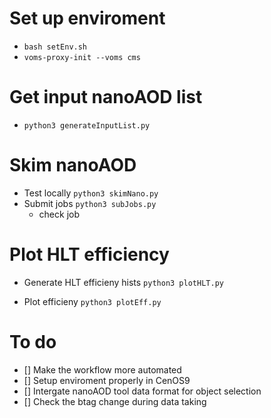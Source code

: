 # Set up enviroment
- ``` bash setEnv.sh ```
- ```voms-proxy-init --voms cms```



# Get input nanoAOD list
- ```python3 generateInputList.py```

# Skim nanoAOD
- Test locally 
   ```python3 skimNano.py```
- Submit jobs
    ```python3 subJobs.py```
    - check job

# Plot HLT efficiency
- Generate HLT efficieny hists
```python3 plotHLT.py```

- Plot efficieny 
```python3 plotEff.py```


# To do
- [] Make the workflow more automated 
- [] Setup enviroment properly in CenOS9
- [] Intergate nanoAOD tool data format for object selection
- [] Check the btag change during data taking